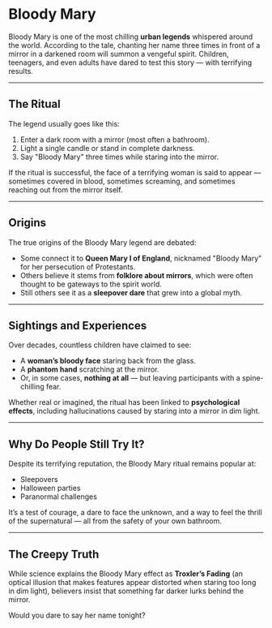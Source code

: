 # Bloody Mary

Bloody Mary is one of the most chilling **urban legends** whispered around the world. According to the tale, chanting her name three times in front of a mirror in a darkened room will summon a vengeful spirit. Children, teenagers, and even adults have dared to test this story — with terrifying results.

---

## The Ritual
The legend usually goes like this:
1. Enter a dark room with a mirror (most often a bathroom).
2. Light a single candle or stand in complete darkness.
3. Say "Bloody Mary" three times while staring into the mirror.

If the ritual is successful, the face of a terrifying woman is said to appear — sometimes covered in blood, sometimes screaming, and sometimes reaching out from the mirror itself.

---

## Origins
The true origins of the Bloody Mary legend are debated:
- Some connect it to **Queen Mary I of England**, nicknamed "Bloody Mary" for her persecution of Protestants.  
- Others believe it stems from **folklore about mirrors**, which were often thought to be gateways to the spirit world.  
- Still others see it as a **sleepover dare** that grew into a global myth.

---

## Sightings and Experiences
Over decades, countless children have claimed to see:
- A **woman’s bloody face** staring back from the glass.  
- A **phantom hand** scratching at the mirror.  
- Or, in some cases, **nothing at all** — but leaving participants with a spine-chilling fear.  

Whether real or imagined, the ritual has been linked to **psychological effects**, including hallucinations caused by staring into a mirror in dim light.

---

## Why Do People Still Try It?
Despite its terrifying reputation, the Bloody Mary ritual remains popular at:
- Sleepovers  
- Halloween parties  
- Paranormal challenges  

It’s a test of courage, a dare to face the unknown, and a way to feel the thrill of the supernatural — all from the safety of your own bathroom.

---

## The Creepy Truth
While science explains the Bloody Mary effect as **Troxler’s Fading** (an optical illusion that makes features appear distorted when staring too long in dim light), believers insist that something far darker lurks behind the mirror.

Would you dare to say her name tonight?
